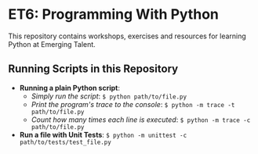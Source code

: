 # ET6: Programming With Python

This repository contains workshops, exercises and resources for learning Python
at Emerging Talent.

## Running Scripts in this Repository

- **Running a plain Python script**:
  - _Simply run the script_: `$ python path/to/file.py`
  - _Print the program's trace to the console_:
    `$ python -m trace -t path/to/file.py`
  - _Count how many times each line is executed_:
    `$ python -m trace -c path/to/file.py`
- **Run a file with Unit Tests**:
  `$ python -m unittest -c path/to/tests/test_file.py`
